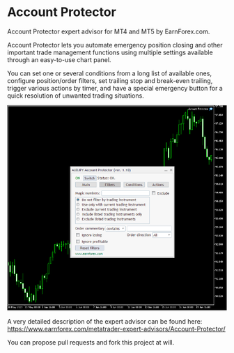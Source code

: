 # Account Protector

Account Protector expert advisor for MT4 and MT5 by EarnForex.com.

Account Protector lets you automate emergency position closing and other important trade management functions using multiple settings available through an easy-to-use chart panel.

You can set one or several conditions from a long list of available ones, configure position/order filters, set trailing stop and break-even trailing, trigger various actions by timer, and have a special emergency button for a quick resolution of unwanted trading situations.

![Account Protector - an example chart with Filters tab shown](https://github.com/EarnForex/Account-Protector/blob/master/README_Images/account-protector-example.png)

A very detailed description of the expert advisor can be found here:
https://www.earnforex.com/metatrader-expert-advisors/Account-Protector/

You can propose pull requests and fork this project at will.
